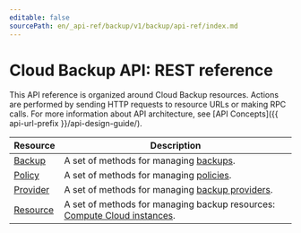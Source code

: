 ```yaml
---
editable: false
sourcePath: en/_api-ref/backup/v1/backup/api-ref/index.md
---
```


# Cloud Backup API: REST reference
This API reference is organized around Cloud Backup resources. Actions are performed by sending HTTP requests to resource URLs or making RPC calls. For more information about API architecture, see [API Concepts]({{ api-url-prefix }}/api-design-guide/).

Resource | Description
--- | ---
[Backup](Backup/index.md) | A set of methods for managing [backups](/docs/backup/concepts/backup).
[Policy](Policy/index.md) | A set of methods for managing [policies](/docs/backup/concepts/policy).
[Provider](Provider/index.md) | A set of methods for managing [backup providers](/docs/backup/concepts/#providers).
[Resource](Resource/index.md) | A set of methods for managing backup resources: [Compute Cloud instances](/docs/backup/concepts/vm-connection#os).